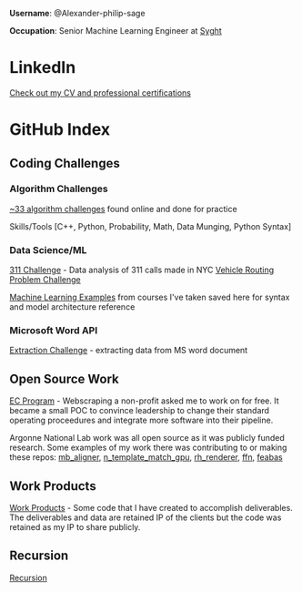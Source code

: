 **Username**: @Alexander-philip-sage

**Occupation**: Senior Machine Learning Engineer at [Syght](https://syght.com/)

# LinkedIn
[Check out my CV and professional certifications](https://www.linkedin.com/in/alexanderpsage/)

# GitHub Index

## Coding Challenges
### Algorithm Challenges
[~33 algorithm challenges](https://github.com/Alexander-philip-sage/algorithm_challenges) found online and done for practice

Skills/Tools [C++, Python, Probability, Math, Data Munging, Python Syntax]
### Data Science/ML
[311 Challenge](https://github.com/Alexander-philip-sage/311_challenge) - Data analysis of 311 calls made in NYC
[Vehicle Routing Problem Challenge](https://github.com/Alexander-philip-sage/VortoVRP)

[Machine Learning Examples](https://github.com/Alexander-philip-sage/machine_learning_examples) from courses I've taken saved here for syntax and model architecture reference
### Microsoft Word API
[Extraction Challenge](https://github.com/Alexander-philip-sage/extraction_challenge) - extracting data from MS word document

## Open Source Work
[EC Program](https://github.com/Alexander-philip-sage/ecprogram) - Webscraping a non-profit asked me to work on for free. It became a small POC to convince leadership to change their standard operating proceedures and integrate more software into their pipeline.

Argonne National Lab work was all open source as it was publicly funded research. Some examples of my work there was contributing to or making these repos: [mb_aligner](https://github.com/Alexander-philip-sage/mb_aligner), [n_template_match_gpu](https://github.com/Alexander-philip-sage/n_template_match_gpu), [rh_renderer](https://github.com/Alexander-philip-sage/rh_renderer), [ffn](https://github.com/Alexander-philip-sage/ffn), [feabas](https://github.com/Alexander-philip-sage/feabas/tree/main)

## Work Products
[Work Products](https://github.com/Alexander-philip-sage/work_products) - Some code that I have created to accomplish deliverables. The deliverables and data are retained IP of the clients but the code was retained as my IP to share publicly.  

## Recursion
[Recursion](https://github.com/Alexander-philip-sage/Alexander-philip-sage)
